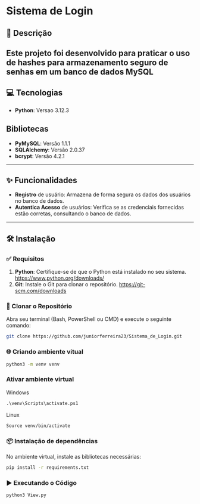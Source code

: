 # Sistema de Login

## 📖 Descrição
Este projeto foi desenvolvido para praticar o uso de hashes para armazenamento seguro de senhas em um banco de dados MySQL
---

## 💻 Tecnologias
- **Python**: Versao 3.12.3 

## Bibliotecas
- **PyMySQL**: Versão 1.1.1
- **SQLAlchemy**: Versão 2.0.37
- **bcrypt**: Versão 4.2.1

---

## ✨ Funcionalidades
- **Registro** de usuário: Armazena de forma segura os dados dos usuários no banco de dados.
- **Autentica Acesso** de usuários: Verifica se as credenciais fornecidas estão corretas, consultando o banco de dados.

---

## 🛠 Instalação

### ✅ Requisitos
1. **Python**: Certifique-se de que o Python está instalado no seu sistema. https://www.python.org/downloads/
2. **Git**: Instale o Git para clonar o repositório. https://git-scm.com/downloads

### 🔄 Clonar o Repositório
Abra seu terminal (Bash, PowerShell ou CMD) e execute o seguinte comando:
```bash
git clone https://github.com/juniorferreira23/Sistema_de_Login.git
```

### 🌐 Criando ambiente vitual
```bash
python3 -m venv venv
```

### Ativar ambiente virtual
Windows
```cmd
.\venv\Scripts\activate.ps1
```

Linux
```bash
Source venv/bin/activate
```

### 📦 Instalação de dependências
No ambiente virtual, instale as bibliotecas necessárias:
```bash
pip install -r requirements.txt
```

### ▶️  Executando o Código
```bash
python3 View.py
```
